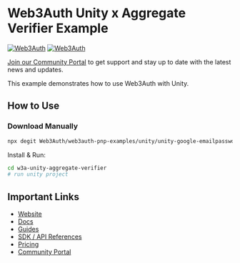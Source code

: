# Web3Auth Unity x Aggregate Verifier Example

[![Web3Auth](https://img.shields.io/badge/Web3Auth-SDK-blue)](https://web3auth.io/docs/sdk/unity)
[![Web3Auth](https://img.shields.io/badge/Web3Auth-Community-cyan)](https://community.web3auth.io)


[Join our Community Portal](https://community.web3auth.io/) to get support and stay up to date with the latest news and updates.

This example demonstrates how to use Web3Auth with Unity.

## How to Use

### Download Manually

```bash
npx degit Web3Auth/web3auth-pnp-examples/unity/unity-google-emailpasswordless-example w3a-unity-aggregate-verifier
```

Install & Run:

```bash
cd w3a-unity-aggregate-verifier
# run unity project
```

## Important Links

- [Website](https://web3auth.io)
- [Docs](https://web3auth.io/docs)
- [Guides](https://web3auth.io/docs/guides)
- [SDK / API References](https://web3auth.io/docs/sdk)
- [Pricing](https://web3auth.io/pricing.html)
- [Community Portal](https://community.web3auth.io)